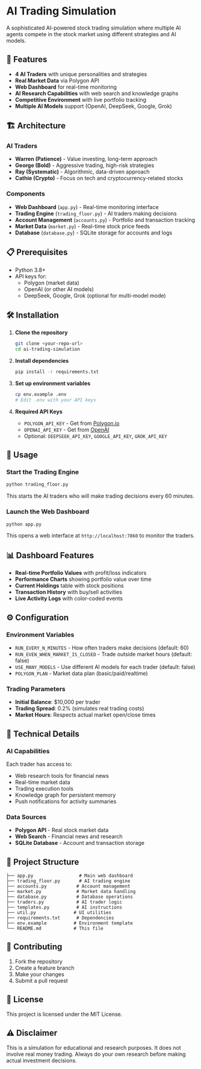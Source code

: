 # AI Trading Simulation

A sophisticated AI-powered stock trading simulation where multiple AI agents compete in the stock market using different strategies and AI models.

## 🚀 Features

- **4 AI Traders** with unique personalities and strategies
- **Real Market Data** via Polygon API
- **Web Dashboard** for real-time monitoring
- **AI Research Capabilities** with web search and knowledge graphs
- **Competitive Environment** with live portfolio tracking
- **Multiple AI Models** support (OpenAI, DeepSeek, Google, Grok)

## 🏗️ Architecture

### AI Traders
- **Warren (Patience)** - Value investing, long-term approach
- **George (Bold)** - Aggressive trading, high-risk strategies  
- **Ray (Systematic)** - Algorithmic, data-driven approach
- **Cathie (Crypto)** - Focus on tech and cryptocurrency-related stocks

### Components
- **Web Dashboard** (`app.py`) - Real-time monitoring interface
- **Trading Engine** (`trading_floor.py`) - AI traders making decisions
- **Account Management** (`accounts.py`) - Portfolio and transaction tracking
- **Market Data** (`market.py`) - Real-time stock price feeds
- **Database** (`database.py`) - SQLite storage for accounts and logs

## 📋 Prerequisites

- Python 3.8+
- API keys for:
  - Polygon (market data)
  - OpenAI (or other AI models)
  - DeepSeek, Google, Grok (optional for multi-model mode)

## 🛠️ Installation

1. **Clone the repository**
   ```bash
   git clone <your-repo-url>
   cd ai-trading-simulation
   ```

2. **Install dependencies**
   ```bash
   pip install -r requirements.txt
   ```

3. **Set up environment variables**
   ```bash
   cp env.example .env
   # Edit .env with your API keys
   ```

4. **Required API Keys**
   - `POLYGON_API_KEY` - Get from [Polygon.io](https://polygon.io/)
   - `OPENAI_API_KEY` - Get from [OpenAI](https://openai.com/)
   - Optional: `DEEPSEEK_API_KEY`, `GOOGLE_API_KEY`, `GROK_API_KEY`

## 🚀 Usage

### Start the Trading Engine
```bash
python trading_floor.py
```
This starts the AI traders who will make trading decisions every 60 minutes.

### Launch the Web Dashboard
```bash
python app.py
```
This opens a web interface at `http://localhost:7860` to monitor the traders.

## 📊 Dashboard Features

- **Real-time Portfolio Values** with profit/loss indicators
- **Performance Charts** showing portfolio value over time
- **Current Holdings** table with stock positions
- **Transaction History** with buy/sell activities
- **Live Activity Logs** with color-coded events

## ⚙️ Configuration

### Environment Variables
- `RUN_EVERY_N_MINUTES` - How often traders make decisions (default: 60)
- `RUN_EVEN_WHEN_MARKET_IS_CLOSED` - Trade outside market hours (default: false)
- `USE_MANY_MODELS` - Use different AI models for each trader (default: false)
- `POLYGON_PLAN` - Market data plan (basic/paid/realtime)

### Trading Parameters
- **Initial Balance**: $10,000 per trader
- **Trading Spread**: 0.2% (simulates real trading costs)
- **Market Hours**: Respects actual market open/close times

## 🔧 Technical Details

### AI Capabilities
Each trader has access to:
- Web research tools for financial news
- Real-time market data
- Trading execution tools
- Knowledge graph for persistent memory
- Push notifications for activity summaries

### Data Sources
- **Polygon API** - Real stock market data
- **Web Search** - Financial news and research
- **SQLite Database** - Account and transaction storage

## 📁 Project Structure

```
├── app.py                 # Main web dashboard
├── trading_floor.py       # AI trading engine
├── accounts.py           # Account management
├── market.py             # Market data handling
├── database.py           # Database operations
├── traders.py            # AI trader logic
├── templates.py          # AI instructions
├── util.py              # UI utilities
├── requirements.txt      # Dependencies
├── env.example          # Environment template
└── README.md            # This file
```

## 🤝 Contributing

1. Fork the repository
2. Create a feature branch
3. Make your changes
4. Submit a pull request

## 📄 License

This project is licensed under the MIT License.

## ⚠️ Disclaimer

This is a simulation for educational and research purposes. It does not involve real money trading. Always do your own research before making actual investment decisions. 
